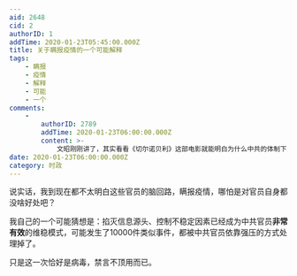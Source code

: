```yaml
---
aid: 2648
cid: 2
authorID: 1
addTime: 2020-01-23T05:45:00.000Z
title: 关于瞒报疫情的一个可能解释
tags:
    - 瞒报
    - 疫情
    - 解释
    - 可能
    - 一个
comments:
    -
        authorID: 2789
        addTime: 2020-01-23T06:00:00.000Z
        content: >-
            文昭刚刚讲了，其实看看《切尔诺贝利》这部电影就能明白为什么中共的体制下，出现这种状况是必然。不出这种状况才是奇迹。就像新疆文件披露那个地方官员私自放了8000人那种是真奇迹。
date: 2020-01-23T06:00:00.000Z
category: 时政
---
```


说实话，我到现在都不太明白这些官员的脑回路，瞒报疫情，哪怕是对官员自身都没啥好处吧？

我自己的一个可能猜想是：掐灭信息源头、控制不稳定因素已经成为中共官员**非常有效**的维稳模式，可能发生了10000件类似事件，都被中共官员依靠强压的方式处理掉了。

只是这一次恰好是病毒，禁言不顶用而已。
